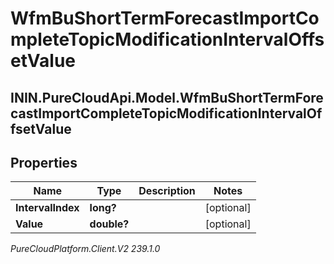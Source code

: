 # WfmBuShortTermForecastImportCompleteTopicModificationIntervalOffsetValue

## ININ.PureCloudApi.Model.WfmBuShortTermForecastImportCompleteTopicModificationIntervalOffsetValue

## Properties

|Name | Type | Description | Notes|
|------------ | ------------- | ------------- | -------------|
| **IntervalIndex** | **long?** |  | [optional] |
| **Value** | **double?** |  | [optional] |



_PureCloudPlatform.Client.V2 239.1.0_
